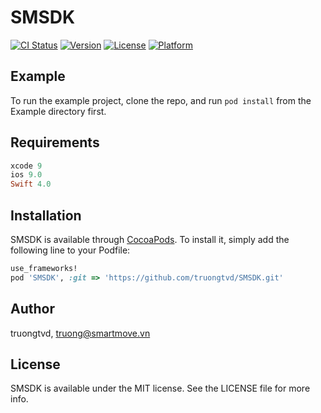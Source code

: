 # SMSDK

[![CI Status](https://img.shields.io/travis/truongtvd/SMSDK.svg?style=flat)](https://travis-ci.org/truongtvd/SMSDK)
[![Version](https://img.shields.io/cocoapods/v/SMSDK.svg?style=flat)](https://cocoapods.org/pods/SMSDK)
[![License](https://img.shields.io/cocoapods/l/SMSDK.svg?style=flat)](https://cocoapods.org/pods/SMSDK)
[![Platform](https://img.shields.io/cocoapods/p/SMSDK.svg?style=flat)](https://cocoapods.org/pods/SMSDK)

## Example

To run the example project, clone the repo, and run `pod install` from the Example directory first.

## Requirements
```ruby
xcode 9
ios 9.0
Swift 4.0
```
## Installation

SMSDK is available through [CocoaPods](https://cocoapods.org). To install
it, simply add the following line to your Podfile:

```ruby
use_frameworks!
pod 'SMSDK', :git => 'https://github.com/truongtvd/SMSDK.git'
```

## Author

truongtvd, truong@smartmove.vn

## License

SMSDK is available under the MIT license. See the LICENSE file for more info.
